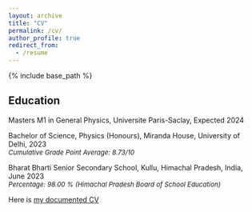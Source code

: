 ```yaml
---
layout: archive
title: "CV"
permalink: /cv/
author_profile: true
redirect_from:
  - /resume
---
```


{% include base_path %}


                                           
Education
------

Masters M1 in General Physics, Universite Paris-Saclay, Expected 2024<br>

Bachelor of Science, Physics (Honours), Miranda House, University of Delhi, 2023<br>
<var><font size="-1">Cumulative Grade Point Average: 8.73/10</font></var><br>

Bharat Bharti Senior Secondary School, Kullu, Himachal Pradesh, India, June 2023<br>
<var><font size="-1">Percentage: 98.00 % (Himachal Pradesh Board of School Education)</font></var><br>

Here is [my documented CV](https://drive.google.com/file/d/1DxpOHkD4mAOzq8u7F9xzCbDswyeEIIBp/view?usp=sharing)<br>
